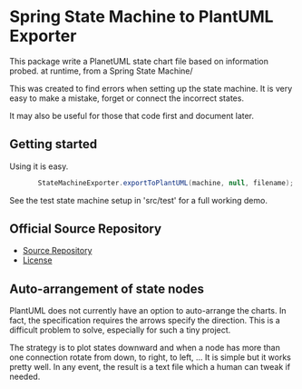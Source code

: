 # Spring State Machine to PlantUML Exporter

 This package write a PlanetUML state chart file based on information probed.
 at runtime, from a Spring State Machine/
 
 This was created to find errors when setting up the state machine.  It is very easy to make a mistake,
 forget or connect the incorrect states.
 
 It may also be useful for those that code first and document later.
 
## Getting started
 
 Using it is easy.
 
 ```java
     	StateMachineExporter.exportToPlantUML(machine, null, filename);
 ```
 
 See the test state machine setup in 'src/test' for a full working demo.
 

## Official Source Repository

* [Source Repository](https://github.com/nofacepress/spring-statemachine-plantuml-exporter)
* [License](LICENSE.md)
 
## Auto-arrangement of state nodes
  
  PlantUML does not currently have an option to auto-arrange the charts.  In fact, the
  specification requires the arrows specify the direction.  This is a difficult problem to 
  solve, especially for such a tiny project.
  
  The strategy is to plot states downward and when a node has more than one connection rotate
  from down, to right, to left, ...
  It is simple but it works pretty well.  In any event, the result is a text file which a human can tweak
  if needed.

